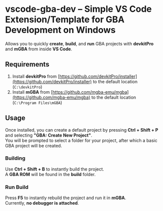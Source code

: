 # vscode-gba-dev – Simple VS Code Extension/Template for GBA Development on Windows

Allows you to quickly **create**, **build**, and **run** GBA projects with **devkitPro** and **mGBA** from inside **VS Code**.

## Requirements

1. Install **devkitPro** from [https://github.com/devkitPro/installer](https://github.com/devkitPro/installer) to the default location (`C:\devkitPro`)
2. Install **mGBA** from [https://github.com/mgba-emu/mgba](https://github.com/mgba-emu/mgba) to the default location (`C:\Program Files\mGBA`)

## Usage

Once installed, you can create a default project by pressing **Ctrl + Shift + P** and selecting **"GBA: Create New Project"**.  
You will be prompted to select a folder for your project, after which a basic GBA project will be created.

### Building

Use **Ctrl + Shift + B** to instantly build the project.  
A **GBA ROM** will be found in the **build** folder.

### Run Build

Press **F5** to instantly rebuild the project and run it in **mGBA**.  
Currently, **no debugger is attached**.
